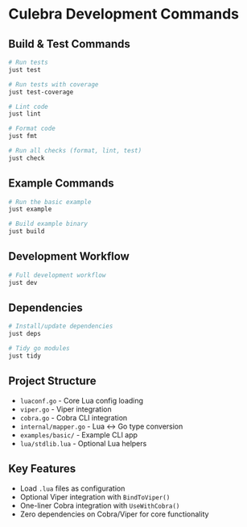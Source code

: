 # Culebra Development Commands

## Build & Test Commands
```bash
# Run tests
just test

# Run tests with coverage
just test-coverage

# Lint code
just lint

# Format code  
just fmt

# Run all checks (format, lint, test)
just check
```

## Example Commands
```bash
# Run the basic example
just example

# Build example binary
just build
```

## Development Workflow
```bash
# Full development workflow
just dev
```

## Dependencies
```bash
# Install/update dependencies
just deps

# Tidy go modules
just tidy
```

## Project Structure
- `luaconf.go` - Core Lua config loading
- `viper.go` - Viper integration
- `cobra.go` - Cobra CLI integration  
- `internal/mapper.go` - Lua ↔ Go type conversion
- `examples/basic/` - Example CLI app
- `lua/stdlib.lua` - Optional Lua helpers

## Key Features
- Load `.lua` files as configuration
- Optional Viper integration with `BindToViper()`
- One-liner Cobra integration with `UseWithCobra()`
- Zero dependencies on Cobra/Viper for core functionality